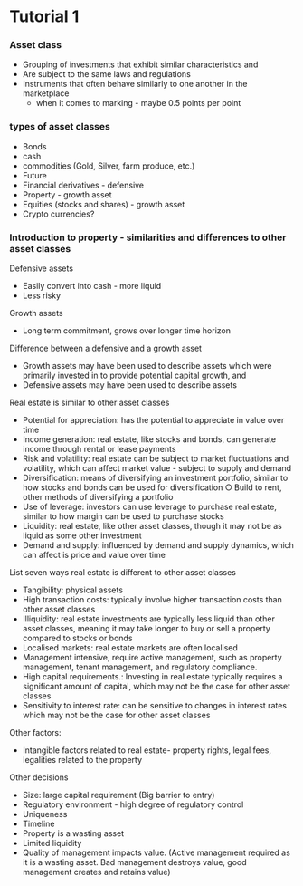 # Tutorial 1

### Asset class
- Grouping of investments that exhibit similar characteristics and 
- Are subject to the same laws and regulations
- Instruments that often behave similarly to one another in the marketplace
    - when it comes to marking - maybe 0.5 points per point

### types of asset classes
- Bonds
- cash
- commodities (Gold, Silver, farm produce, etc.)
- Future
- Financial derivatives - defensive
- Property - growth asset
- Equities (stocks and shares) - growth asset
- Crypto currencies?


### Introduction to property - similarities and differences to other asset classes


Defensive assets
- Easily convert into cash - more liquid
- Less risky  

Growth assets
- Long term commitment, grows over longer time horizon


Difference between a defensive and a growth asset
- Growth assets may have been used to describe assets which were primarily invested in to provide potential capital growth, and 
- Defensive assets may have been used to describe assets

Real estate is similar to other asset classes
- Potential for appreciation: has the potential to appreciate in value over time
- Income generation: real estate, like stocks and bonds, can generate income through rental or lease payments
- Risk and volatility: real estate can be subject to market fluctuations and volatility, which can affect market value - subject to supply and demand
- Diversification: means of diversifying an investment portfolio, similar to how stocks and bonds can be used for diversification 
    ○ Build to rent, other methods of diversifying a portfolio
- Use of leverage: investors can use leverage to purchase real estate, similar to how margin can be used to purchase stocks
- Liquidity: real estate, like other asset classes, though it may not be as liquid as some other investment
- Demand and supply: influenced by demand and supply dynamics, which can affect is price and value over time

List seven ways real estate is different to other asset classes
- Tangibility: physical assets
- High transaction costs: typically involve higher transaction costs than other asset classes
- Illiquidity: real estate investments are typically less liquid than other asset classes, meaning it may take longer to buy or sell a property compared to stocks or bonds 
- Localised markets: real estate markets are often localised
- Management intensive, require active management, such as property management, tenant management, and regulatory compliance.
- High capital requirements.: Investing in real estate typically requires a significant amount of capital, which may not be the case for other asset classes 
- Sensitivity to interest rate: can be sensitive to changes in interest rates which may not be the case for other asset classes

Other factors:
- Intangible factors related to real estate- property rights, legal fees, legalities related to the property


Other decisions
- Size: large capital requirement (Big barrier to entry)
- Regulatory environment - high degree of regulatory control
- Uniqueness
- Timeline
- Property is a wasting asset
- Limited liquidity
- Quality of management impacts value. (Active management required as it is a wasting asset. Bad management destroys value, good management creates and retains value)

